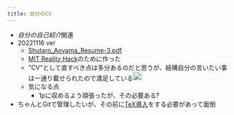 ```yaml
---
title: 自分のCV
---
```


* *自分の自己紹介*関連
* 20221116 ver
  * [Shutaro_Aoyama_Resume-3.pdf](https://scrapbox.io/files/6375aef51106fa00232e23df.pdf)
  * [MIT Reality Hack](MIT%20Reality%20Hack.md)のために作った
  * "CV"として直すべき点は多分あるのだと思うが、結構自分の言いたい事は一通り載せられたので満足している<img src='https://scrapbox.io/api/pages/blu3mo-public/blu3mo/icon' alt='blu3mo.icon' height="19.5"/>
  * 気になる点
    * 1pに収めるよう頑張ったが、その必要ある?
* ちゃんとGitで管理したいが、その前に[TeX導入](TeX%E5%B0%8E%E5%85%A5.md)をする必要があって面倒
